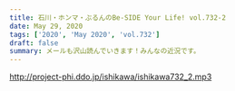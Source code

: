 ```yaml
---
title: 石川・ホンマ・ぶるんのBe-SIDE Your Life! vol.732-2
date: May 29, 2020
tags: ['2020', 'May 2020', 'vol.732']
draft: false
summary: メールも沢山読んでいきます！みんなの近況です。
---
```


http://project-phi.ddo.jp/ishikawa/ishikawa732_2.mp3
